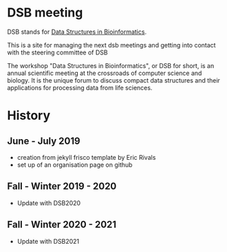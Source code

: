 
# DSB meeting

DSB stands for [Data Structures in
Bioinformatics](https://dsb-meeting.github.io/).

This is a site for managing the next dsb meetings and getting into contact with the steering committee of DSB

The workshop "Data Structures in Bioinformatics", or DSB for short, is an annual scientific meeting at the crossroads of computer science and biology.
	  It is the unique forum to discuss compact data structures and their applications for processing data from life sciences.


# History 
## June - July 2019
- creation from jekyll frisco template by Eric Rivals
- set up of an organisation page on github



## Fall - Winter 2019 - 2020

* Update with DSB2020 

## Fall - Winter 2020 - 2021

* Update with DSB2021 
